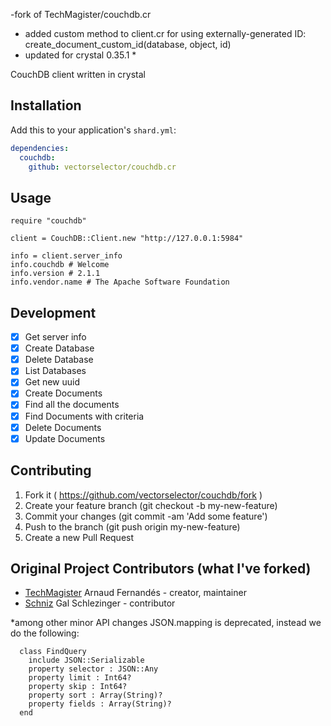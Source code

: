 -fork of TechMagister/couchdb.cr
- added custom method to client.cr for using externally-generated ID:  create_document_custom_id(database, object, id)
- updated for crystal 0.35.1 *
  
CouchDB client written in crystal

## Installation

Add this to your application's `shard.yml`:

```yaml
dependencies:
  couchdb:
    github: vectorselector/couchdb.cr
```

## Usage

```crystal
require "couchdb"

client = CouchDB::Client.new "http://127.0.0.1:5984"

info = client.server_info
info.couchdb # Welcome
info.version # 2.1.1
info.vendor.name # The Apache Software Foundation

```

## Development

- [x] Get server info
- [x] Create Database
- [x] Delete Database
- [x] List Databases
- [x] Get new uuid
- [x] Create Documents
- [x] Find all the documents
- [x] Find Documents with criteria
- [x] Delete Documents
- [x] Update Documents

## Contributing

1. Fork it ( https://github.com/vectorselector/couchdb/fork )
2. Create your feature branch (git checkout -b my-new-feature)
3. Commit your changes (git commit -am 'Add some feature')
4. Push to the branch (git push origin my-new-feature)
5. Create a new Pull Request

## Original Project Contributors (what I've forked)

- [TechMagister](https://github.com/TechMagister) Arnaud Fernandés - creator, maintainer
- [Schniz](https://github.com/Schniz) Gal Schlezinger - contributor


*among other minor API changes JSON.mapping is deprecated, instead we do the following:
```
  class FindQuery
    include JSON::Serializable
    property selector : JSON::Any
    property limit : Int64?
    property skip : Int64?
    property sort : Array(String)?
    property fields : Array(String)?
  end
```

